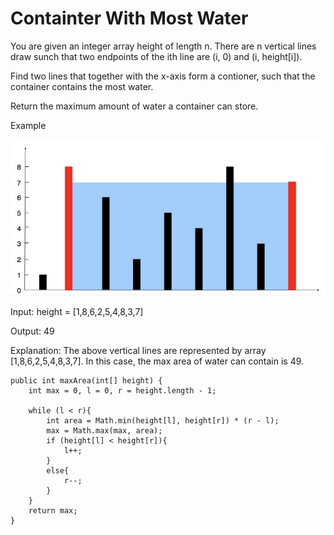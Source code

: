 # Containter With Most Water

You are given an integer array height of length n. There are n vertical lines draw sunch that two endpoints of the ith line are (i, 0) and (i, height[i]).

Find two lines that together with the x-axis form a contioner, such that the container contains the most water.

Return the maximum amount of water a container can store.

Example

![image](image/image1.png)

Input: height = [1,8,6,2,5,4,8,3,7]

Output: 49

Explanation: The above vertical lines are represented by array [1,8,6,2,5,4,8,3,7]. In this case, the max area of water can contain is 49.


    public int maxArea(int[] height) {
        int max = 0, l = 0, r = height.length - 1;
        
        while (l < r){
            int area = Math.min(height[l], height[r]) * (r - l);
            max = Math.max(max, area);
            if (height[l] < height[r]){
                l++;
            }
            else{
                r--;
            }
        }
        return max;
    }
